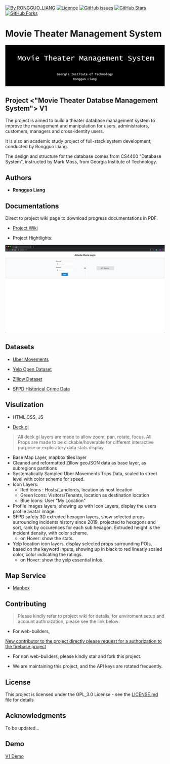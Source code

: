[![By RONGGUO_LIANG](https://img.shields.io/badge/by-RONGGUOLIANG-blue.svg)](https://github.com/LiangRongguo) [![Licence](https://img.shields.io/badge/license-GPL--3.0-blue.svg)](https://github.com/LiangRongguo/6242/blob/master/LICENSE) [![GitHub issues](https://img.shields.io/github/issues/LiangRongguo/atlantamovie.svg)](https://github.com/LiangRongguo/atlantamovie/issues/) [![GitHub Stars](https://img.shields.io/github/stars/LiangRongguo/atlantamovie.svg?style=social&label=Star)](https://github.com/LiangRongguo/atlantamovie)[![GitHub Forks](https://img.shields.io/github/forks/LiangRongguo/atlantamovie.svg?style=social&label=Fork)](https://github.com/LiangRongguo/atlantamovie)


#  Movie Theater Management System

 
![title_logo](https://github.com/LiangRongguo/atlantamovie/blob/master/img/title_log.png)


## Project <"Movie Theater Databse Management System"> V1

The project is aimed to build a theater database management system to improve the management and manipulation for users, administrators, customers, managers and cross-identity users.

It is also an academic study project of full-stack system development, conducted by Rongguo Liang.  

The design and structure for the database comes from CS4400 "Database System", instructed by Mark Moss, from Georgia Institute of Technology.

## Authors

* **Rongguo Liang**

## Documentations

Direct to project wiki page to download progress documentations in PDF. 

- [Project Wiki](https://github.com/LiangRongguo/atlantamovie/wiki)
 
- Project Hightlights:
 
 ![image1](https://github.com/LiangRongguo/atlantamovie/blob/master/img/loginPage.png)

## Datasets

- [Uber Movements](https://movement.uber.com/cities?lang=en-US)

- [Yelp Open Dataset](https://www.yelp.com/dataset)

- [Zillow Dataset](https://www.zillow.com/howto/api/APIOverview.htm)

- [SFPD Historical Crime Data](https://data.sfgov.org/Public-Safety/Police-Department-Incident-Reports-2018-to-Present/wg3w-h783)

## Visulization

- HTML,CSS, JS

- [Deck.gl](https://deck.gl/#/)

> All deck.gl layers are made to allow zoom, pan, rotate, focus. 
> All Props are made to be clickable/hoverable for different interactive purpose or exploratory data stats display.
 
  - Base Map Layer, mapbox tiles layer
  - Cleaned and reformatted Zillow geoJSON data as base layer, as subregions partitions
  - Systematically Sampled Uber Movements Trips Data, scaled to street level with color scheme for speed.
  - Icon Layers:
    - Red Icons : Hosts/Landlords, location as host location
    - Green Icons: Visitors/Tenants, location as destination location
    - Blue Icons: User "My Location"
  - Profile images layers, showing up with Icon Layers, display the users profile avatar image.
  - SFPD safety 3D extruded hexagon layers, show selected props surrounding incidents history since 2019, projected to hexagons and sort, rank by occurences for each sub hexagon. Extruded height is the incident density, with color scheme. 
    - on Hover: show the stats.
  - Yelp location icon layers, display selected props surrounding POIs, based on the keyword inputs, showing up in black to red linearly scaled color, color indicating the ratings. 
    - on Hover: show the yelp essential infos.

## Map Service

- [Mapbox](http://mapbox.com/)

## Contributing

> Please kindly refer to project wiki for details, for enviroment setup and account authroization, please see the link below:

- For web-builders,

[New contributor to the project directly please request for a authorization to the firebase project](https://github.com/MUYANGGUO/6242/wiki/Web-APP-Development-Environment-Setup-Guide)

- For non web-builders, please kindly star and fork this project.

- We are maintaining this project, and the API keys are rotated frequently.

## License

This project is licensed under the GPL_3.0 License - see the [LICENSE.md](/LICENSE) file for details

## Acknowledgments

To be updated...

## Demo
[V1 Demo](https://www.youtube.com/)

